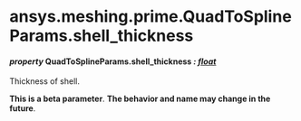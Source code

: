 # ansys.meshing.prime.QuadToSplineParams.shell_thickness



#### *property* QuadToSplineParams.shell_thickness *: [float](https://docs.python.org/3.11/library/functions.html#float)*

Thickness of shell.

**This is a beta parameter**. **The behavior and name may change in the future**.

<!-- !! processed by numpydoc !! -->
